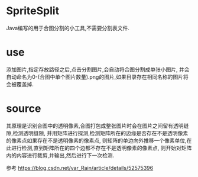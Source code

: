 # SpriteSplit
Java编写的用于合图分割的小工具,不需要分割表文件.

# use
添加图片,指定存放路径之后,点击分割图片,会自动将合图分割成单张小图片,
并会自动命名为0-(合图中单个图片数量).png的图片,如果目录存在相同名称的图片将会被覆盖掉.

# source
其原理是识别合图中的透明像素,合图打包成整张图片时会在图片之间留有透明缝隙,检测透明缝隙,
并用矩阵进行探测,检测矩阵所在的边缘是否存在不是透明像素的像素点如果存在不是透明像素的像素点,
则矩阵的单边向外推移一个像素单位,在此进行检测,直到矩阵所在的四个边都不存在不是透明像素的像素点,
则开始对矩阵内的内容进行裁剪,并输出,然后进行下一次检测.

参考 
https://blog.csdn.net/var_Rain/article/details/52575396

